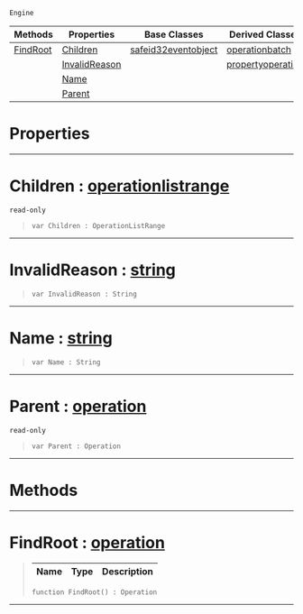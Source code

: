  `Engine`

|Methods|Properties|Base Classes|Derived Classes|
|---|---|---|---|
|[ FindRoot](operation.md#findroot-zilch-engine-doc)|[ Children](operation.md#children-zilch-engine-doc)|[safeid32eventobject](safeid32eventobject.md)|[operationbatch](operationbatch.md)|
| |[ InvalidReason](operation.md#invalidreason-zilch-engin)| |[propertyoperation](propertyoperation.md)|
| |[ Name](operation.md#name-zilch-engine-documen)| | |
| |[ Parent](operation.md#parent-zilch-engine-docum)| | |


 #  Properties


---  
 #  Children : [operationlistrange](operationlistrange.md)

 `read-only`

> 
> ``` lang=cpp, name=Nada
> var Children : OperationListRange


---  
 #  InvalidReason : [string](../nada_base_types/string.md)

> 
> ``` lang=cpp, name=Nada
> var InvalidReason : String


---  
 #  Name : [string](../nada_base_types/string.md)

> 
> ``` lang=cpp, name=Nada
> var Name : String


---  
 #  Parent : [operation](operation.md)

 `read-only`

> 
> ``` lang=cpp, name=Nada
> var Parent : Operation


---  
 #  Methods


---  
 #  FindRoot : [operation](operation.md)

> 
> |Name|Type|Description|
> |---|---|---|
> ``` lang=cpp, name=Nada
> function FindRoot() : Operation
> ``` 


---  
 

 